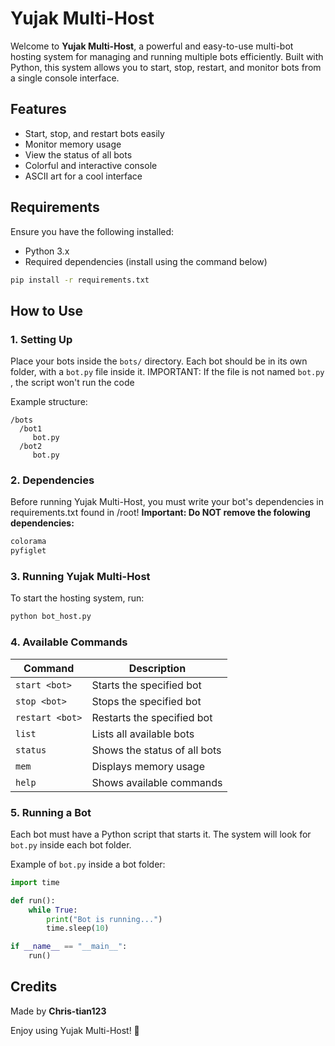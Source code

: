 # Yujak Multi-Host

Welcome to **Yujak Multi-Host**, a powerful and easy-to-use multi-bot hosting system for managing and running multiple bots efficiently. Built with Python, this system allows you to start, stop, restart, and monitor bots from a single console interface.

## Features

- Start, stop, and restart bots easily
- Monitor memory usage
- View the status of all bots
- Colorful and interactive console
- ASCII art for a cool interface

## Requirements

Ensure you have the following installed:

- Python 3.x
- Required dependencies (install using the command below)

```sh
pip install -r requirements.txt
```

## How to Use

### 1. Setting Up

Place your bots inside the `bots/` directory. Each bot should be in its own folder, with a `bot.py` file inside it. IMPORTANT: If the file is not named `bot.py` , the script won't run the code

Example structure:

```
/bots
  /bot1
     bot.py
  /bot2
     bot.py
```

### 2. Dependencies

Before running Yujak Multi-Host, you must write your bot's dependencies in requirements.txt found in /root! 
**Important: Do NOT remove the folowing dependencies:**

```txt
colorama
pyfiglet
```

### 3. Running Yujak Multi-Host

To start the hosting system, run:

```sh
python bot_host.py
```

### 4. Available Commands

| Command         | Description                  |
| --------------- | ---------------------------- |
| `start <bot>`   | Starts the specified bot     |
| `stop <bot>`    | Stops the specified bot      |
| `restart <bot>` | Restarts the specified bot   |
| `list`          | Lists all available bots     |
| `status`        | Shows the status of all bots |
| `mem`           | Displays memory usage        |
| `help`          | Shows available commands     |

### 5. Running a Bot

Each bot must have a Python script that starts it. The system will look for `bot.py` inside each bot folder.

Example of `bot.py` inside a bot folder:

```python
import time

def run():
    while True:
        print("Bot is running...")
        time.sleep(10)

if __name__ == "__main__":
    run()
```

## Credits

Made by **Chris-tian123**

Enjoy using Yujak Multi-Host! 🚀

